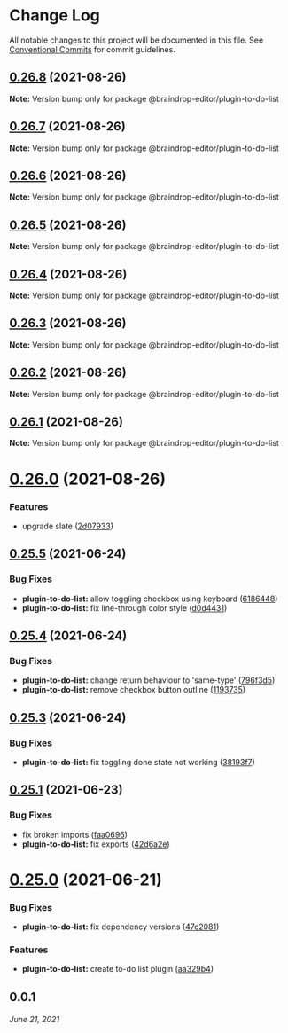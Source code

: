 # Change Log

All notable changes to this project will be documented in this file.
See [Conventional Commits](https://conventionalcommits.org) for commit guidelines.

## [0.26.8](https://github.com/coniel/slash/compare/v0.26.7...v0.26.8) (2021-08-26)

**Note:** Version bump only for package @braindrop-editor/plugin-to-do-list





## [0.26.7](https://github.com/coniel/slash/compare/v0.26.6...v0.26.7) (2021-08-26)

**Note:** Version bump only for package @braindrop-editor/plugin-to-do-list





## [0.26.6](https://github.com/coniel/slash/compare/v0.26.5...v0.26.6) (2021-08-26)

**Note:** Version bump only for package @braindrop-editor/plugin-to-do-list





## [0.26.5](https://github.com/coniel/slash/compare/v0.26.4...v0.26.5) (2021-08-26)

**Note:** Version bump only for package @braindrop-editor/plugin-to-do-list





## [0.26.4](https://github.com/coniel/slash/compare/v0.26.3...v0.26.4) (2021-08-26)

**Note:** Version bump only for package @braindrop-editor/plugin-to-do-list





## [0.26.3](https://github.com/coniel/slash/compare/v0.26.2...v0.26.3) (2021-08-26)

**Note:** Version bump only for package @braindrop-editor/plugin-to-do-list





## [0.26.2](https://github.com/coniel/slash/compare/v0.26.1...v0.26.2) (2021-08-26)

**Note:** Version bump only for package @braindrop-editor/plugin-to-do-list





## [0.26.1](https://github.com/coniel/slash/compare/v0.26.0...v0.26.1) (2021-08-26)

**Note:** Version bump only for package @braindrop-editor/plugin-to-do-list





# [0.26.0](https://github.com/coniel/slash/compare/v0.25.5...v0.26.0) (2021-08-26)


### Features

* upgrade slate ([2d07933](https://github.com/coniel/slash/commit/2d079337a020f9b82db5c82bf2ed39d4f49d712d))





## [0.25.5](https://github.com/coniel/slash/compare/v0.25.4...v0.25.5) (2021-06-24)


### Bug Fixes

* **plugin-to-do-list:** allow toggling checkbox using keyboard ([6186448](https://github.com/coniel/slash/commit/61864484ca9715a5bfd13938795f932d0ae6daf5))
* **plugin-to-do-list:** fix line-through color style ([d0d4431](https://github.com/coniel/slash/commit/d0d443142acaa17beee1190064cf29a7a4909316))





## [0.25.4](https://github.com/coniel/slash/compare/v0.25.3...v0.25.4) (2021-06-24)


### Bug Fixes

* **plugin-to-do-list:** change return behaviour to 'same-type' ([796f3d5](https://github.com/coniel/slash/commit/796f3d58e024801d00401db27197a4548e413f91))
* **plugin-to-do-list:** remove checkbox button outline ([1193735](https://github.com/coniel/slash/commit/119373501880e3872ae7d2e2d87a7be2ff10b978))





## [0.25.3](https://github.com/coniel/slash/compare/v0.25.2...v0.25.3) (2021-06-24)


### Bug Fixes

* **plugin-to-do-list:** fix toggling done state not working ([38193f7](https://github.com/coniel/slash/commit/38193f70c292d43bc15cf949e0427d19197f9668))





## [0.25.1](https://github.com/coniel/slash/compare/v0.25.0...v0.25.1) (2021-06-23)


### Bug Fixes

* fix broken imports ([faa0696](https://github.com/coniel/slash/commit/faa0696a2bae3cfde200caf65ce69a2df29436a1))
* **plugin-to-do-list:** fix exports ([42d6a2e](https://github.com/coniel/slash/commit/42d6a2e8b7f73070a2e31e056da242185ea2325b))





# [0.25.0](https://github.com/coniel/slash/compare/v0.24.3...v0.25.0) (2021-06-21)


### Bug Fixes

* **plugin-to-do-list:** fix dependency versions ([47c2081](https://github.com/coniel/slash/commit/47c20812416c5375fa36b2f76ebdb25eed50568f))


### Features

* **plugin-to-do-list:** create to-do list plugin ([aa329b4](https://github.com/coniel/slash/commit/aa329b4de0323249d42265ef5288166eef927593))





## 0.0.1
###### *June 21, 2021*
